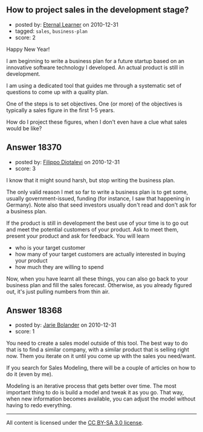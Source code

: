## How to project sales in the development stage?

- posted by: [Eternal Learner](https://stackexchange.com/users/-1/6262-eternal-learner) on 2010-12-31
- tagged: `sales`, `business-plan`
- score: 2

Happy New Year!

I am beginning to write a business plan for a future startup based on an innovative software technology I developed. An actual product is still in development.

I am using a dedicated tool that guides me through a systematic set of questions to come up with a quality plan.

One of the steps is to set objectives. One (or more) of the objectives is typically a sales figure in the first 1-5 years.

How do I project these figures, when I don't even have a clue what sales would be like?



## Answer 18370

- posted by: [Filippo Diotalevi](https://stackexchange.com/users/-1/4482-filippo-diotalevi) on 2010-12-31
- score: 3

I know that it might sound harsh, but stop writing the business plan.

The only valid reason I met so far to write a business plan is to get some, usually government-issued, funding (for instance, I saw that happening in Germany). Note also that seed investors usually don't read and don't ask for a business plan.

If the product is still in development the best use of your time is to go out and meet the potential customers of your product. Ask to meet them, present your product and ask for feedback. You will learn

 - who is your target customer
 - how many of your target customers are actually interested in buying your product
 - how much they are willing to spend

Now, when you have learnt all these things, you can also go back to your business plan and fill the sales forecast. Otherwise, as you already figured out, it's just pulling numbers from thin air.


## Answer 18368

- posted by: [Jarie Bolander](https://stackexchange.com/users/-1/585-jarie-bolander) on 2010-12-31
- score: 1

You need to create a sales model outside of this tool. The best way to do that is to find a similar company, with a similar product that is selling right now. Them you iterate on it until you come up with the sales you need/want.

If you search for Sales Modeling, there will be a couple of articles on how to do it (even by me).

Modeling is an iterative process that gets better over time. The most important thing to do is build a model and tweak it as you go. That way, when new information becomes available, you can adjust the model without having to redo everything.



---

All content is licensed under the [CC BY-SA 3.0 license](https://creativecommons.org/licenses/by-sa/3.0/).
